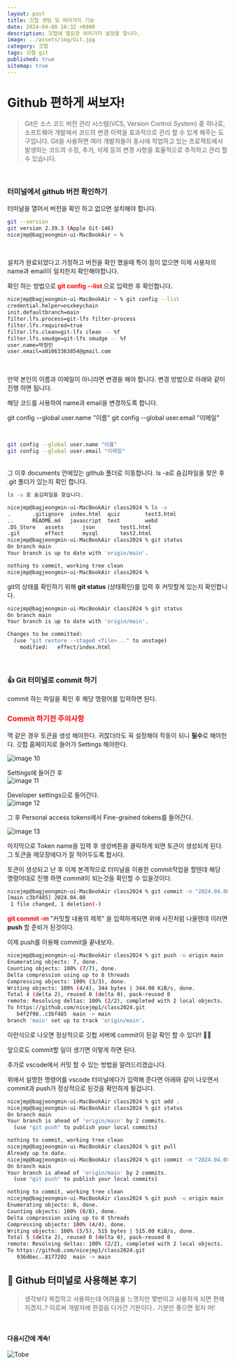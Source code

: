 ```yaml
---
layout: post
title: 깃헙 셋팅 및 여러가지 기능
date: 2024-04-08 16:32 +0900
description: 깃헙에 필요한 여러가지 설정을 합니다.
image: ../assets/img/Git.jpg
category: 깃헙
tags: 깃헙 git 
published: true
sitemap: true
---
```


# Github 편하게 써보자!
>Git은 소스 코드 버전 관리 시스템(VCS, Version Control System) 중 하나로, 소프트웨어 개발에서 코드의 변경 이력을
효과적으로 관리 할 수 있게 해주는 도구입니다. Git을 사용하면 여러 개발자들이 동시에 작업하고 있는 프로젝트에서 발생하는 코드의 수정, 추가, 삭제 등의 변경 사항을 효율적으로 추적하고 관리 할 수 있습니다.

<br>

### 터미널에서 github 버전 확인하기
터미널을 열어서 버전을 확인 하고 없으면 설치해야 합니다.

````bash
git --version
git version 2.39.3 (Apple Git-146)
nicejmp@bagjeongmin-ui-MacBookAir ~ % 
````
<br>

설치가 완료되었다고 가정하고 버전을 확인 했을때 특이 점이 없으면 이제 사용자의 name과 email이 일치한지 확인해야합니다.

확인 하는 방법으로 **<span style = "color : red"> git config --list </span>** 으로 입력한 후 확인합니다.
````bash
nicejmp@bagjeongmin-ui-MacBookAir ~ % git config --list
credential.helper=osxkeychain
init.defaultbranch=main
filter.lfs.process=git-lfs filter-process
filter.lfs.required=true
filter.lfs.clean=git-lfs clean -- %f
filter.lfs.smudge=git-lfs smudge -- %f
user.name=박정민
user.email=a01063363854@gmail.com
````

<br>

만약 본인의 이름과 이메일이 아니라면 변경을 해야 합니다.
변경 방법으로 아래와 같이 진행 하면 됩니다.

해당 코드를 사용하여 name과 email을 변경하도록 합니다.

git config --global user.name "이름"
git config --global user.email "이메일"

<br>

````bash
git config --global user.name "이름"
git config --global user.email "이메일"
````
<br>
그 이후 documents 안에있는 github 폴더로 이동합니다.
ls -a로 숨김파일을 찾은 후 .git 폴더가 있는지 확인 합니다.<br>

````bash
ls -a 로 숨김파일을 찾습니다.

nicejmp@bagjeongmin-ui-MacBookAir class2024 % ls -a
.		.gitignore	index.html	quiz		test3.html
..		README.md	javascript	test		webd
.DS_Store	assets		json		test1.html
.git		effect		mysql		test2.html
nicejmp@bagjeongmin-ui-MacBookAir class2024 % git status
On branch main
Your branch is up to date with 'origin/main'.

nothing to commit, working tree clean
nicejmp@bagjeongmin-ui-MacBookAir class2024 % 
````

git의 상태를 확인하기 위해 **git status** (상태확인)를 입력 후 커밋할게 있는지 확인합니다.

````bash
nicejmp@bagjeongmin-ui-MacBookAir class2024 % git status
On branch main
Your branch is up to date with 'origin/main'.

Changes to be committed:
  (use "git restore --staged <file>..." to unstage)
	modified:   effect/index.html
````
<br>

### 👍 Git 터미널로 commit 하기 

commit 하는 파일을 확인 후 해당 명령어를 입력하면 된다.

### <span style = "color: red">Commit 하기전 주의사항  </span>
맥 같은 경우 토큰을 생성 해야한다.
귀찮더라도 꼭 설정해야 작동이 되니 **필수**로 해야한다.
깃헙 홈페이지로 들어가 Settings 해야한다.

![image 10](https://github.com/nicejmp1/nicejmp1.github.io/assets/163364733/9d39b4f1-1aff-45cb-a544-5d0d5097267d)


Settings에 들어간 후
<br>
![image 11](https://github.com/nicejmp1/nicejmp1.github.io/assets/163364733/ca37485a-6464-4a32-bbf3-d2321d3fcf70)

Developer settings으로 들어간다.<br>
![image 12](https://github.com/nicejmp1/nicejmp1.github.io/assets/163364733/454a6454-901b-4504-a7c1-27be7536652c)

그 후 Personal access tokens에서 Fine-grained tokens를 들어간다. <br>

![image 13](https://github.com/nicejmp1/nicejmp1.github.io/assets/163364733/42e81730-c20f-4eab-a43f-02dbdf759d18)

마지막으로 Token name을 입력 후 생성버튼을 클릭하게 되면
토큰이 생성되게 된다. 그 토큰을 메모장에다가 잘 적어두도록 합시다. <br> 

토큰이 생성되고 난 후 이제 본격적으로 터미널을 이용한 commit작업을 할텐데 해당 명령어대로 진행 하면 commit이 되는것을 확인할 수 있을것이다.

````bash
nicejmp@bagjeongmin-ui-MacBookAir class2024 % git commit -m "2024.04.08"
[main c3bf485] 2024.04.08
 1 file changed, 1 deletion(-)

````

**<span style = "color : red">git commit -m </span>** "커밋할 내용의 제목" 을 입력하게되면 위에 사진처럼 나올텐데 이러면 **push** 할 준비가 된것이다.

이제 push를 이용해 commit을 끝내보자.

````bash
nicejmp@bagjeongmin-ui-MacBookAir class2024 % git push -u origin main
Enumerating objects: 7, done.
Counting objects: 100% (7/7), done.
Delta compression using up to 8 threads
Compressing objects: 100% (3/3), done.
Writing objects: 100% (4/4), 344 bytes | 344.00 KiB/s, done.
Total 4 (delta 2), reused 0 (delta 0), pack-reused 0
remote: Resolving deltas: 100% (2/2), completed with 2 local objects.
To https://github.com/nicejmp1/class2024.git
   b4f2f98..c3bf485  main -> main
branch 'main' set up to track 'origin/main'.
````

이런식으로 나오면 정상적으로 깃헙 서버에 commit이 된걸 확인 할 수 있다!! 🎉🎉

앞으로도 commit할 일이 생기면 이렇게 하면 된다.

추가로 vscode에서 커밋 할 수 있는 방법을 알려드리겠습니다.

위에서 설명한 명령어를 vscode 터미널에다가 입력해 준다면 아래와 같이 나오면서 commit과 push가 정상적으로 된것을 확인하게 될겁니다.

````bash
nicejmp@bagjeongmin-ui-MacBookAir class2024 % git add .
nicejmp@bagjeongmin-ui-MacBookAir class2024 % git status
On branch main
Your branch is ahead of 'origin/main' by 2 commits.
  (use "git push" to publish your local commits)

nothing to commit, working tree clean
nicejmp@bagjeongmin-ui-MacBookAir class2024 % git pull
Already up to date.
nicejmp@bagjeongmin-ui-MacBookAir class2024 % git commit -m "2024.04.08"
On branch main
Your branch is ahead of 'origin/main' by 2 commits.
  (use "git push" to publish your local commits)

nothing to commit, working tree clean
nicejmp@bagjeongmin-ui-MacBookAir class2024 % git push -u origin main
Enumerating objects: 8, done.
Counting objects: 100% (8/8), done.
Delta compression using up to 8 threads
Compressing objects: 100% (4/4), done.
Writing objects: 100% (5/5), 515 bytes | 515.00 KiB/s, done.
Total 5 (delta 2), reused 0 (delta 0), pack-reused 0
remote: Resolving deltas: 100% (2/2), completed with 2 local objects.
To https://github.com/nicejmp1/class2024.git
   936d6ec..8177202  main -> main
````

## 🥲 Github 터미널로 사용해본 후기 
> 생각보다 복잡하고 사용하는데 어려움을 느꼇지만 몇번이고 사용하게 되면 편해지겠지..? 이로써 개발자에 한걸음 다가간 기분이다.. 기분만 좋으면 됬지 머!

<br>

#### 다음시간에 계속!

![Tobe](https://github.com/nicejmp1/nicejmp1.github.io/assets/163364733/35a40f18-d9ba-42a0-bda6-a60b263edc2a)